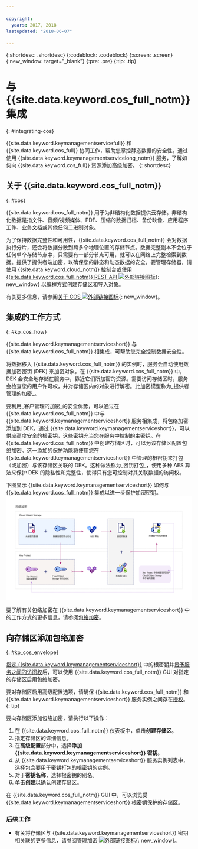 ```yaml
---

copyright:
  years: 2017, 2018
lastupdated: "2018-06-07"

---
```


{:shortdesc: .shortdesc}
{:codeblock: .codeblock}
{:screen: .screen}
{:new_window: target="_blank"}
{:pre: .pre}
{:tip: .tip}

# 与 {{site.data.keyword.cos_full_notm}} 集成
{: #integrating-cos}

{{site.data.keyword.keymanagementservicefull}} 和 {{site.data.keyword.cos_full}} 协同工作，帮助您掌控静态数据的安全性。通过使用 {{site.data.keyword.keymanagementservicelong_notm}} 服务，了解如何向 {{site.data.keyword.cos_full}} 资源添加高级加密。
{: shortdesc}

## 关于 {{site.data.keyword.cos_full_notm}}
{: #cos}

{{site.data.keyword.cos_full_notm}} 用于为非结构化数据提供云存储。非结构化数据是指文件、音频/视频媒体、PDF、压缩的数据归档、备份映像、应用程序工件、业务文档或其他任何二进制对象。  

为了保持数据完整性和可用性，{{site.data.keyword.cos_full_notm}} 会对数据执行分片，还会将数据分散到跨多个地理位置的存储节点。数据完整副本不会位于任何单个存储节点中，只需要有一部分节点可用，就可以在网络上完整检索到数据。提供了提供者端加密，以确保您的静态和动态数据的安全。要管理存储器，请使用 {{site.data.keyword.cloud_notm}} 控制台或使用 [{{site.data.keyword.cos_full_notm}} REST API ![外部链接图标](../../../icons/launch-glyph.svg "外部链接图标")](/docs/services/cloud-object-storage/api-reference/about-compatibility-api.html){: new_window} 以编程方式创建存储区和导入对象。

有关更多信息，请参阅[关于 COS ![外部链接图标](../../../icons/launch-glyph.svg "外部链接图标")](/docs/services/cloud-object-storage/about-cos.html){: new_window}。

## 集成的工作方式
{: #kp_cos_how}

{{site.data.keyword.keymanagementserviceshort}} 与 {{site.data.keyword.cos_full_notm}} 相集成，可帮助您完全控制数据安全性。  

将数据移入 {{site.data.keyword.cos_full_notm}} 的实例时，服务会自动使用数据加密密钥 (DEK) 来加密对象。在 {{site.data.keyword.cos_full_notm}} 中，DEK 会安全地存储在服务中，靠近它们所加密的资源。需要访问存储区时，服务会检查您的用户许可权，并对存储区内的对象进行解密。此加密模型称为_提供者管理的加密_。

要利用_客户管理的加密_的安全优势，可以通过在 {{site.data.keyword.cos_full_notm}} 中与 {{site.data.keyword.keymanagementserviceshort}} 服务相集成，将包络加密添加到 DEK。通过 {{site.data.keyword.keymanagementserviceshort}}，可以供应高度安全的根密钥，这些密钥充当您在服务中控制的主密钥。在 {{site.data.keyword.cos_full_notm}} 中创建存储区时，可以为该存储区配置包络加密。这一添加的保护功能将使用您在 {{site.data.keyword.keymanagementserviceshort}} 中管理的根密钥来打包（或加密）与该存储区关联的 DEK。这种做法称为_密钥打包_，使用多种 AES 算法来保护 DEK 的隐私性和完整性，使得只有您可控制对其关联数据的访问权。

下图显示 {{site.data.keyword.keymanagementserviceshort}} 如何与 {{site.data.keyword.cos_full_notm}} 集成以进一步保护加密密钥。![该图显示包络加密的上下文视图。](../images/kp-cos-envelope_min.svg)

要了解有关包络加密在 {{site.data.keyword.keymanagementserviceshort}} 中的工作方式的更多信息，请参阅[包络加密](/docs/services/keymgmt/concepts/keyprotect_envelope.html)。

## 向存储区添加包络加密
{: #kp_cos_envelope}

[指定 {{site.data.keyword.keymanagementserviceshort}}](/docs/services/keymgmt/keyprotect_create_root.html) 中的根密钥并[授予服务之间的访问权](/docs/services/keymgmt/integrations/keyprotect_integrations.html#add_integration)后，可以使用 {{site.data.keyword.cos_full_notm}} GUI 对指定的存储区启用包络加密。

 要对存储区启用高级配置选项，请确保 {{site.data.keyword.cos_full_notm}} 和 {{site.data.keyword.keymanagementserviceshort}} 服务实例之间存在[授权](/docs/services/keymgmt/integrations/keyprotect_integrations.html#add_integration)。
{: tip}

要向存储区添加包络加密，请执行以下操作：

1. 在 {{site.data.keyword.cos_full_notm}} 仪表板中，单击**创建存储区**。
2. 指定存储区的详细信息。
3. 在**高级配置**部分中，选择**添加 {{site.data.keyword.keymanagementserviceshort}} 密钥**。
4. 从 {{site.data.keyword.keymanagementserviceshort}} 服务实例列表中，选择包含要用于密钥打包的根密钥的实例。
5. 对于**密钥名称**，选择根密钥的别名。
6. 单击**创建**以确认创建存储区。

在 {{site.data.keyword.cos_full_notm}} GUI 中，可以浏览受 {{site.data.keyword.keymanagementserviceshort}} 根密钥保护的存储区。

### 后续工作

- 有关将存储区与 {{site.data.keyword.keymanagementserviceshort}} 密钥相关联的更多信息，请参阅[管理加密 ![外部链接图标](../../../icons/launch-glyph.svg "外部链接图标")](/docs/services/cloud-object-storage/basics/encryption.html#manage-encryption){: new_window}。 
